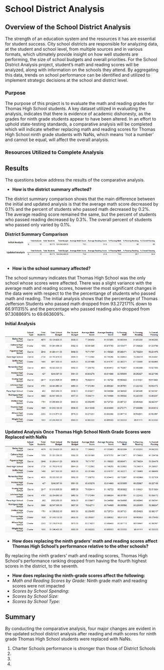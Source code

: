# School District Analysis

## Overview of the School District Analysis
The strength of an education system and the resources it has are essential for student success. City school districts are responsible for analyzing data, at the student and school level, from multiple sources and in various formats, which ultimately provide insight on how well students are performing, the size of school budgets and overall priorities. For the School District Analysis project, student’s math and reading scores will be analyzed, along with information on the schools they attend. By aggregating this data, trends on school performance can be identified and utilized to implement strategic decisions at the school and district level.  

### Purpose
The purpose of this project is to evaluate the math and reading grades for Thomas High School students. A key dataset utilized in evaluating the analysis, indicates that there is evidence of academic dishonesty, as the grades for ninth grade students appear to have been altered. In an effort to uphold state-testing standards, a comparative analysis will be completed which will indicate whether replacing math and reading scores for Thomas High School ninth grade students with NaNs, which means ‘not a number’ and cannot be equal, will affect the overall analysis.

### Resources Utilized to Complete Analysis

## Results
The questions below address the results of the comparative analysis.

- **How is the district summary affected?**

The district summary comparison shows that the main difference between the initial and updated analysis is that the average math score decreased by 0.1% and the percent of students who passed math decreased by 0.2%. The average reading score remained the same, but the percent of students who passed reading decreased by 0.3%. The overall percent of students who passed only varied by 0.1%.

**District Summary Comparison**
![District Summary Comparison ]( https://github.com/cmmgw/School_District_Analysis/blob/main/Resources/District_%20Summary_Comparison.PNG)

-	**How is the school summary affected?**

The school summary indicates that Thomas High School was the only school whose scores were affected. There was a slight variance with the average math and reading scores, however the most significant changes in the data were with respect to the the percentange of students who passed math and reading. The initial analysis shows that the percentage of Thomas Jefferson Students who passed math dropped from 93.272171% down to 66.911315% and the percentage who passed reading also dropped from 97.308869% to 69.663609%.


**Initial Analysis**

![School Summary Initial ]( https://github.com/cmmgw/School_District_Analysis/blob/main/Resources/School_Summary_Initial.PNG)


**Updated Analysis Once Thomas High School Ninth Grade Scores were Replaced with NaNs** 
![School Summary Updated]( https://github.com/cmmgw/School_District_Analysis/blob/main/Resources/School_Summary_Updated.PNG)


-	**How does replacing the ninth graders’ math and reading scores affect Thomas High School’s performance relative to the other schools?**

By replacing the ninth graders' math and reading scores, Thomas High School's performance ranking dropped from having the fourth highest scores in the district, to the seventh. 


-	**How does replacing the ninth-grade scores affect the following:**
  - *Math and Reading Scores by Grade:* Ninth grade math and reading scores were not impacted
  - *Scores by School Spending:* 
  - *Scores by School Size:*
  - *Scores by School Type:*


## Summary
By conducting the comparative analysis, four major changes are evident in the updated school district analysis after reading and math scores for ninth grade Thomas High School students were replaced with NaNs.
1. Charter Schools performance is stronger than those of District Schools
2. 
3. 
4. 


